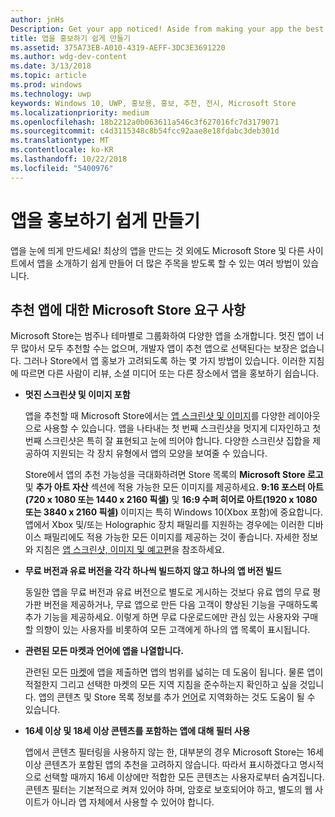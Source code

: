 ```yaml
---
author: jnHs
Description: Get your app noticed! Aside from making your app the best it can be, there are things you can do that make it easy for the Microsoft Store and other sites to showcase your app and help it get more attention.
title: 앱을 홍보하기 쉽게 만들기
ms.assetid: 375A73EB-A010-4319-AEFF-3DC3E3691220
ms.author: wdg-dev-content
ms.date: 3/13/2018
ms.topic: article
ms.prod: windows
ms.technology: uwp
keywords: Windows 10, UWP, 홍보용, 홍보, 추천, 전시, Microsoft Store
ms.localizationpriority: medium
ms.openlocfilehash: 18b2212a0b063611a546c3f627016fc7d3179071
ms.sourcegitcommit: c4d3115348c8b54fcc92aae8e18fdabc3deb301d
ms.translationtype: MT
ms.contentlocale: ko-KR
ms.lasthandoff: 10/22/2018
ms.locfileid: "5400976"
---
```

# <a name="make-your-app-easier-to-promote"></a>앱을 홍보하기 쉽게 만들기


앱을 눈에 띄게 만드세요! 최상의 앱을 만드는 것 외에도 Microsoft Store 및 다른 사이트에서 앱을 소개하기 쉽게 만들어 더 많은 주목을 받도록 할 수 있는 여러 방법이 있습니다.


## <a name="microsoft-store-requirements-for-featured-apps"></a>추천 앱에 대한 Microsoft Store 요구 사항

Microsoft Store는 범주나 테마별로 그룹화하여 다양한 앱을 소개합니다. 멋진 앱이 너무 많아서 모두 추천할 수는 없으며, 개발자 앱이 추천 앱으로 선택된다는 보장은 없습니다. 그러나 Store에서 앱 홍보가 고려되도록 하는 몇 가지 방법이 있습니다. 이러한 지침에 따르면 다른 사람이 리뷰, 소셜 미디어 또는 다른 장소에서 앱을 홍보하기 쉽습니다.

-   **멋진 스크린샷 및 이미지 포함**

    앱을 추천할 때 Microsoft Store에서는 [앱 스크린샷 및 이미지](app-screenshots-and-images.md)를 다양한 레이아웃으로 사용할 수 있습니다. 앱을 나타내는 첫 번째 스크린샷을 멋지게 디자인하고 첫 번째 스크린샷은 특히 잘 표현되고 눈에 띄어야 합니다. 다양한 스크린샷 집합을 제공하여 지원되는 각 장치 유형에서 앱의 모양을 보여줄 수 있습니다.

    Store에서 앱의 추천 가능성을 극대화하려면 Store 목록의 **Microsoft Store 로고** 및 **추가 아트 자산** 섹션에 적용 가능한 모든 이미지를 제공하세요. **9:16 포스터 아트(720 x 1080 또는 1440 x 2160 픽셀)** 및 **16:9 수퍼 히어로 아트(1920 x 1080 또는 3840 x 2160 픽셀)** 이미지는 특히 Windows 10(Xbox 포함)에 중요합니다. 앱에서 Xbox 및/또는 Holographic 장치 패밀리를 지원하는 경우에는 이러한 디바이스 패밀리에도 적용 가능한 모든 이미지를 제공하는 것이 좋습니다. 자세한 정보와 지침은 [앱 스크린샷, 이미지 및 예고편](app-screenshots-and-images.md)을 참조하세요.

-   **무료 버전과 유료 버전을 각각 하나씩 빌드하지 않고 하나의 앱 버전 빌드**

    동일한 앱을 무료 버전과 유료 버전으로 별도로 게시하는 것보다 유료 앱의 무료 평가판 버전을 제공하거나, 무료 앱으로 만든 다음 고객이 향상된 기능을 구매하도록 추가 기능을 제공하세요. 이렇게 하면 무료 다운로드에만 관심 있는 사용자와 구매할 의향이 있는 사용자를 비롯하여 모든 고객에게 하나의 앱 목록이 표시됩니다.

-   **관련된 모든 마켓과 언어에 앱을 나열합니다.**

    관련된 모든 [마켓](define-pricing-and-market-selection.md)에 앱을 제출하면 앱의 범위를 넓히는 데 도움이 됩니다. 물론 앱이 적절한지 그리고 선택한 마켓의 모든 지역 지침을 준수하는지 확인하고 싶을 것입니다. 앱의 콘텐츠 및 Store 목록 정보를 추가 [언어](supported-languages.md)로 지역화하는 것도 도움이 될 수 있습니다.

-   **16세 이상 및 18세 이상 콘텐츠를 포함하는 앱에 대해 필터 사용**

    앱에서 콘텐츠 필터링을 사용하지 않는 한, 대부분의 경우 Microsoft Store는 16세 이상 콘텐츠가 포함된 앱의 추천을 고려하지 않습니다. 따라서 표시하겠다고 명시적으로 선택할 때까지 16세 이상에만 적합한 모든 콘텐츠는 사용자로부터 숨겨집니다. 콘텐츠 필터는 기본적으로 켜져 있어야 하며, 암호로 보호되어야 하고, 별도의 웹 사이트가 아니라 앱 자체에서 사용할 수 있어야 합니다.



 





